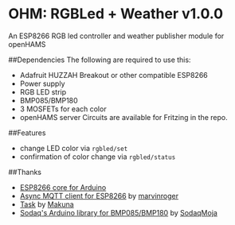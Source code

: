 # OHM: RGBLed + Weather v1.0.0
An ESP8266 RGB led controller and weather publisher module for openHAMS

##Dependencies
The following are required to use this:
- Adafruit HUZZAH Breakout or other compatible ESP8266
- Power supply
- RGB LED strip
- BMP085/BMP180
- 3 MOSFETs for each color
- openHAMS server
Circuits are available for Fritzing in the repo. 

##Features
- change LED color via `rgbled/set`
- confirmation of color change via `rgbled/status`

##Thanks
- [ESP8266 core for Arduino](https://github.com/esp8266/Arduino)
- [Async MQTT client for ESP8266](https://github.com/marvinroger/async-mqtt-client) by [marvinroger](https://github.com/marvinroger)
- [Task](https://github.com/Makuna/Task) by [Makuna](https://github.com/Makuna)
- [Sodaq's Arduino library for BMP085/BMP180](https://github.com/SodaqMoja/Sodaq_BMP085) by [SodaqMoja](https://github.com/SodaqMoja)

